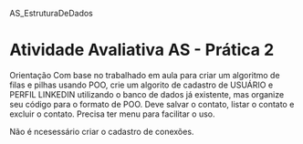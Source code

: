 AS_EstruturaDeDados 

# Atividade Avaliativa AS - Prática 2
Orientação
Com base no trabalhado em aula para criar um algoritmo de filas e pilhas usando POO, crie um algorito de cadastro de USUÁRIO e PERFIL LINKEDIN utilizando o banco de dados já existente, mas organize seu código para o formato de POO.
Deve salvar o contato, listar o contato e excluir o contato.
Precisa ter menu para facilitar o uso.
 
Não é ncesessário criar o cadastro de conexões.
